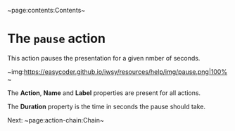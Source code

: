 ~page:contents:Contents~

# The `pause` action

This action pauses the presentation for a given nmber of seconds.

~img:https://easycoder.github.io/iwsy/resources/help/img/pause.png|100%~

The **Action**, **Name** and **Label** properties are present for all actions.

The **Duration** property is the time in seconds the pause should take.

Next: ~page:action-chain:Chain~
